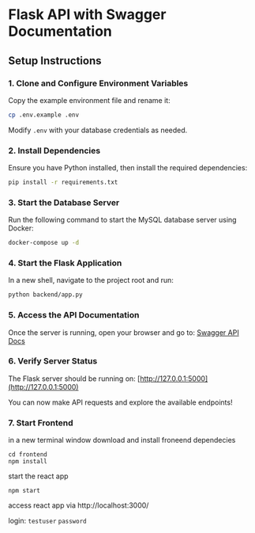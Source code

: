 # Flask API with Swagger Documentation

## Setup Instructions

### 1. Clone and Configure Environment Variables
Copy the example environment file and rename it:
```sh
cp .env.example .env
```
Modify `.env` with your database credentials as needed.

### 2. Install Dependencies
Ensure you have Python installed, then install the required dependencies:
```sh
pip install -r requirements.txt
```

### 3. Start the Database Server
Run the following command to start the MySQL database server using Docker:
```sh
docker-compose up -d
```

### 4. Start the Flask Application
In a new shell, navigate to the project root and run:
```sh
python backend/app.py
```

### 5. Access the API Documentation
Once the server is running, open your browser and go to:
[Swagger API Docs](http://localhost:5000/apidocs/#/)

### 6. Verify Server Status
The Flask server should be running on:
[http://127.0.0.1:5000](http://127.0.0.1:5000)

You can now make API requests and explore the available endpoints!

### 7. Start Frontend 
in a new terminal window download and install froneend dependecies
```
cd frontend
npm install
```
start the react app
```
npm start
```

access react app via http://localhost:3000/

login:
`testuser`
`password`